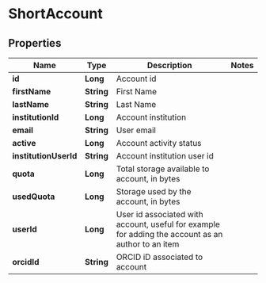 
# ShortAccount

## Properties
Name | Type | Description | Notes
------------ | ------------- | ------------- | -------------
**id** | **Long** | Account id | 
**firstName** | **String** | First Name | 
**lastName** | **String** | Last Name | 
**institutionId** | **Long** | Account institution | 
**email** | **String** | User email | 
**active** | **Long** | Account activity status | 
**institutionUserId** | **String** | Account institution user id | 
**quota** | **Long** | Total storage available to account, in bytes | 
**usedQuota** | **Long** | Storage used by the account, in bytes | 
**userId** | **Long** | User id associated with account, useful for example for adding the account as an author to an item | 
**orcidId** | **String** | ORCID iD associated to account | 



